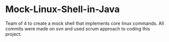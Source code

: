 # Mock-Linux-Shell-in-Java
Team of 4 to create a mock shell that implements core linux commands. All commits were made on svn and used scrum approach to coding this project.
